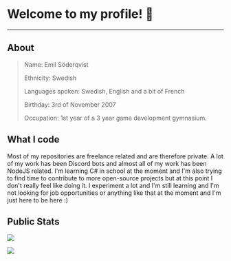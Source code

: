 # Welcome to my profile! :wave:
***
## About
> Name: Emil Söderqvist
>
> Ethnicity: Swedish
>
> Languages spoken: Swedish, English and a bit of French
>
> Birthday: 3rd of November 2007
>
> Occupation: 1st year of a 3 year game development gymnasium.

## What I code
Most of my repositories are freelance related and are therefore private. A lot of my work has been Discord bots and almost all of my work has been NodeJS related. I'm learning C# in school at the moment and I'm also trying to find time to contribute to more open-source projects but at this point I don't really feel like doing it. I experiment a lot and I'm still learning and I'm not looking for job opportunities or anything like that at the moment and I'm just here to be here :)

## Public Stats

![](https://github-readme-streak-stats.herokuapp.com?user=Skuffies&theme=tokyonight&hide_border=true&date_format=j%2Fn%5B%2FY%5D&mode=daily)

![](https://github-readme-stats-git-masterrstaa-rickstaa.vercel.app/api/top-langs/?username=Skuffies&theme=tokyonight&hide_border=true&include_all_commits=true&count_private=true&layout=compact)
